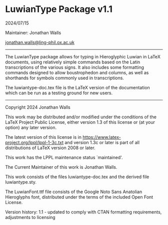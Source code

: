 LuwianType Package v1.1
==================
2024/07/15

Maintainer: Jonathan Walls

jonathan.walls@ling-phil.ox.ac.uk

___________________________

The LuwianType package allows for typing in Hieroglyphic Luwian in LaTeX documents, using relatively simple commands based on the Latin transcriptions of the various signs. It also includes some formatting commands designed to allow boustrophedon and columns, as well as shorthands for symbols commonly used in transcriptions.

The luwiantype-doc.tex file is the LaTeX version of the documentation which can be run as a testing ground for new users.

__________________________


Copyright 2024 Jonathan Walls

This work may be distributed and/or modified under the
conditions of the LaTeX Project Public License, either version 1.3
of this license or (at your option) any later version.

The latest version of this license is in
  https://www.latex-project.org/lppl/lppl-1-3c.txt
and version 1.3c or later is part of all distributions of LaTeX
version 2008 or later.

This work has the LPPL maintenance status `maintained'.
   
The Current Maintainer of this work is Jonathan Walls.

This work consists of the files luwiantype-doc.tex and the derived file luwiantype.sty. 

The LuwianFont.ttf file consists of the Google Noto Sans Anatolian Hieroglyphs font, distributed under the terms of the included Open Font License.


Version history:
1.1 - updated to comply with CTAN formatting requirements, adjustments to licensing

